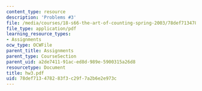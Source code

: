 ```yaml
---
content_type: resource
description: 'Problems #3'
file: /media/courses/18-s66-the-art-of-counting-spring-2003/78def713478283f3c29f7a2b6e2e973c_hw3.pdf
file_type: application/pdf
learning_resource_types:
- Assignments
ocw_type: OCWFile
parent_title: Assignments
parent_type: CourseSection
parent_uid: a2de7411-91ac-ed8d-989e-5900315a26d8
resourcetype: Document
title: hw3.pdf
uid: 78def713-4782-83f3-c29f-7a2b6e2e973c
---
```


